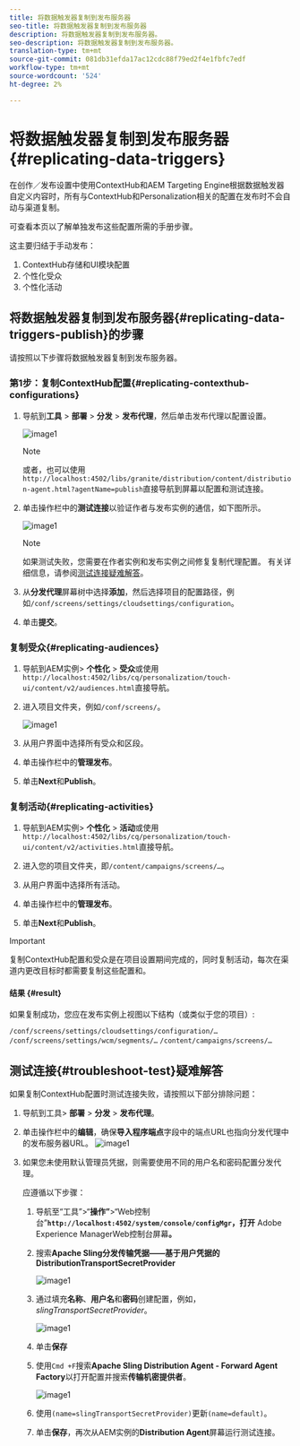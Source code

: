```yaml
---
title: 将数据触发器复制到发布服务器
seo-title: 将数据触发器复制到发布服务器
description: 将数据触发器复制到发布服务器。
seo-description: 将数据触发器复制到发布服务器。
translation-type: tm+mt
source-git-commit: 081db31efda17ac12cdc88f79ed2f4e1fbfc7edf
workflow-type: tm+mt
source-wordcount: '524'
ht-degree: 2%

---
```



# 将数据触发器复制到发布服务器{#replicating-data-triggers}

在创作／发布设置中使用ContextHub和AEM Targeting Engine根据数据触发器自定义内容时，所有与ContextHub和Personalization相关的配置在发布时不会自动与渠道复制。

可查看本页以了解单独发布这些配置所需的手册步骤。

这主要归结于手动发布：

1. ContextHub存储和UI模块配置
1. 个性化受众
1. 个性化活动

## 将数据触发器复制到发布服务器{#replicating-data-triggers-publish}的步骤

请按照以下步骤将数据触发器复制到发布服务器。

### 第1步：复制ContextHub配置{#replicating-contexthub-configurations}

1. 导航到&#x200B;**工具** > **部署** > **分发** > **发布代理**，然后单击发布代理以配置设置。

   ![image1](/help/user-guide/assets/replicating-triggers/replicating-triggers1.png)

   >[!NOTE]
   >
   >或者，也可以使用`http://localhost:4502/libs/granite/distribution/content/distribution-agent.html?agentName=publish`直接导航到屏幕以配置和测试连接。

1. 单击操作栏中的&#x200B;**测试连接**&#x200B;以验证作者与发布实例的通信，如下图所示。

   ![image1](/help/user-guide/assets/replicating-triggers/replicating-triggers2.png)

   >[!NOTE]
   >
   >如果测试失败，您需要在作者实例和发布实例之间修复复制代理配置。 有关详细信息，请参阅[测试连接疑难解答](/help/user-guide/replicating-data-triggers.md#troubleshoot-test)。

1. 从&#x200B;**分发代理**&#x200B;屏幕树中选择&#x200B;**添加**，然后选择项目的配置路径，例如`/conf/screens/settings/cloudsettings/configuration`。

1. 单击&#x200B;**提交**。

### 复制受众{#replicating-audiences}

1. 导航到AEM实例> **个性化** > **受众**&#x200B;或使用`http://localhost:4502/libs/cq/personalization/touch-ui/content/v2/audiences.html`直接导航。

1. 进入项目文件夹，例如`/conf/screens/`。

   ![image1](/help/user-guide/assets/replicating-triggers/replicating-triggers10.png)

1. 从用户界面中选择所有受众和区段。

1. 单击操作栏中的&#x200B;**管理发布**。

1. 单击&#x200B;**Next**&#x200B;和&#x200B;**Publish**。

### 复制活动{#replicating-activities}

1. 导航到AEM实例> **个性化** > **活动**&#x200B;或使用`http://localhost:4502/libs/cq/personalization/touch-ui/content/v2/activities.html`直接导航。

1. 进入您的项目文件夹，即`/content/campaigns/screens/…`。

1. 从用户界面中选择所有活动。

1. 单击操作栏中的&#x200B;**管理发布**。

1. 单击&#x200B;**Next**&#x200B;和&#x200B;**Publish**。

>[!IMPORTANT]
>
>复制ContextHub配置和受众是在项目设置期间完成的，同时复制活动，每次在渠道内更改目标时都需要复制这些配置和。

#### 结果 {#result}

如果复制成功，您应在发布实例上视图以下结构（或类似于您的项目）:

`/conf/screens/settings/cloudsettings/configuration/…`
`/conf/screens/settings/wcm/segments/…`
`/content/campaigns/screens/…`

## 测试连接{#troubleshoot-test}疑难解答

如果复制ContextHub配置时测试连接失败，请按照以下部分排除问题：

1. 导航到工具> **部署** > **分发** > **发布代理**。

1. 单击操作栏中的&#x200B;**编辑**，确保&#x200B;**导入程序端点**字段中的端点URL也指向分发代理中的发布服务器URL。
   ![image1](/help/user-guide/assets/replicating-triggers/replicating-triggers9.png)

1. 如果您未使用默认管理员凭据，则需要使用不同的用户名和密码配置分发代理。

   应遵循以下步骤：

   1. 导航至“工具”>“**操作”**>“Web控制台”**`http://localhost:4502/system/console/configMgr`，打开** Adobe Experience ManagerWeb控制台屏幕&#x200B;**。**
   1. 搜索&#x200B;**Apache Sling分发传输凭据——基于用户凭据的DistributionTransportSecretProvider**

      ![image1](/help/user-guide/assets/replicating-triggers/replicating-triggers6.png)

   1. 通过填充&#x200B;**名称**、**用户名**&#x200B;和&#x200B;**密码**&#x200B;创建配置，例如，*slingTransportSecretProvider*。

      ![image1](/help/user-guide/assets/replicating-triggers/replicating-triggers7.png)

   1. 单击&#x200B;**保存**
   1. 使用`Cmd +F`搜索&#x200B;**Apache Sling Distribution Agent - Forward Agent Factory**&#x200B;以打开配置并搜索&#x200B;**传输机密提供者**。

      ![image1](/help/user-guide/assets/replicating-triggers/replicating-triggers8.png)

   1. 使用`(name=slingTransportSecretProvider)`更新`(name=default)`。
   1. 单击&#x200B;**保存**，再次从AEM实例的&#x200B;**Distribution Agent**&#x200B;屏幕运行测试连接。
